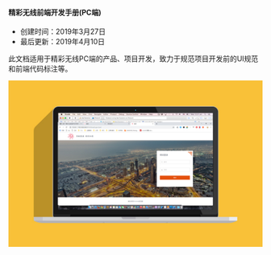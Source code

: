 #### 精彩无线前端开发手册(PC端)
- 创建时间：2019年3月27日
- 最后更新：2019年4月10日

<p>此文档适用于精彩无线PC端的产品、项目开发，致力于规范项目开发前的UI规范和前端代码标注等。</p>

![系统截图](img/system.jpg)